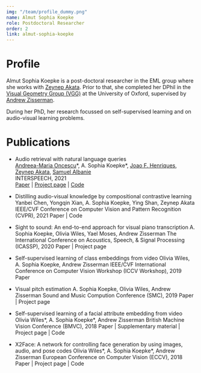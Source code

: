 ```yaml
---
img: "/team/profile_dummy.png"
name: Almut Sophia Koepke
role: Postdoctoral Researcher
order: 2
link: almut-sophia-koepke
---
```


# Profile
Almut Sophia Koepke is a post-doctoral researcher in the EML group where she works with [Zeynep Akata](https://www.eml-unitue.de/people/zeynep-akata). Prior to that, she completed her DPhil in the [Visual Geometry Group (VGG)](https://www.robots.ox.ac.uk/~vgg/) at the University of Oxford, supervised by [Andrew Zisserman](https://www.robots.ox.ac.uk/~az/).

During her PhD, her research focussed on self-supervised learning and on audio-visual learning problems.

# Publications

* Audio retrieval with natural language queries  
[Andreea-Maria Oncescu](https://www.robots.ox.ac.uk/~oncescu/)\*, A. Sophia Koepke\*, [Joao F. Henriques](https://www.robots.ox.ac.uk/~joao/), [Zeynep Akata](https://www.eml-unitue.de/people/zeynep-akata), [Samuel Albanie](https://www.robots.ox.ac.uk/~albanie/)  
INTERSPEECH, 2021  
[Paper](https://arxiv.org/pdf/2105.02192.pdf) | [Project page](https://www.robots.ox.ac.uk/~vgg/research/audio-retrieval/) | [Code](https://github.com/oncescuandreea/audio-retrieval)

* Distilling audio-visual knowledge by compositional contrastive learning Yanbei Chen, Yongqin Xian, A. Sophia Koepke, Ying Shan, Zeynep Akata IEEE/CVF Conference on Computer Vision and Pattern Recognition (CVPR), 2021 Paper | Code

* Sight to sound: An end-to-end approach for visual piano transcription A. Sophia Koepke, Olivia Wiles, Yael Moses, Andrew Zisserman The International Conference on Acoustics, Speech, & Signal Processing (ICASSP), 2020 Paper | Project page

* Self-supervised learning of class embeddings from video Olivia Wiles, A. Sophia Koepke, Andrew Zisserman IEEE/CVF International Conference on Computer Vision Workshop (ICCV Workshop), 2019 Paper

* Visual pitch estimation A. Sophia Koepke, Olivia Wiles, Andrew Zisserman Sound and Music Compution Conference (SMC), 2019 Paper | Project page

* Self-supervised learning of a facial attribute embedding from video Olivia Wiles*, A. Sophia Koepke*, Andrew Zisserman British Machine Vision Conference (BMVC), 2018 Paper | Supplementary material | Project page | Code

* X2Face: A network for controlling face generation by using images, audio, and pose codes Olivia Wiles*, A. Sophia Koepke*, Andrew Zisserman European Conference on Computer Vision (ECCV), 2018 Paper | Project page | Code
